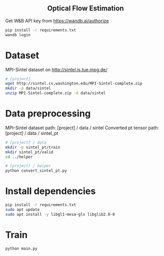 <div align="center">

## Optical Flow Estimation

</div>

Get W&B API key from https://wandb.ai/authorize

```bash
pip install -r requirements.txt
wandb login
```

# Dataset

MPI-Sintel dataset on http://sintel.is.tue.mpg.de/

```bash
# [project]
wget http://sintel.cs.washington.edu/MPI-Sintel-complete.zip
mkdir -p data/sintel
unzip MPI-Sintel-complete.zip -d data/sintel
```


# Data preprocessing

MPI-Sintel dataset path: [project] / data / sintel
Converted pt tensor path: [project] / data / sintel_pt

```bash
# [project] / data
mkdir -p sintel_pt/train
mkdir sintel_pt/valid
cd ../helper

# [project] / helper
python convert_sintel_pt.py
```

# Install dependencies

```bash
pip install -r requirements.txt
sudo apt update
sudo apt install -y libgl1-mesa-glx libglib2.0-0
```

# Train

```bash
python main.py
```